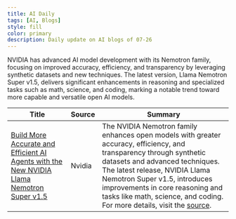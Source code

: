 ```yaml
---
title: AI Daily
tags: [AI, Blogs]
style: fill
color: primary
description: Daily update on AI blogs of 07-26
---
```


NVIDIA has advanced AI model development with its Nemotron family, focusing on improved accuracy, efficiency, and transparency by leveraging synthetic datasets and new techniques. The latest version, Llama Nemotron Super v1.5, delivers significant enhancements in reasoning and specialized tasks such as math, science, and coding, marking a notable trend toward more capable and versatile open AI models.

| Title | Source | Summary |
|---|---|---|
| [Build More Accurate and Efficient AI Agents with the New NVIDIA Llama Nemotron Super v1.5](https://developer.nvidia.com/blog/build-more-accurate-and-efficient-ai-agents-with-the-new-nvidia-llama-nemotron-super-v1-5/) | Nvidia | The NVIDIA Nemotron family enhances open models with greater accuracy, efficiency, and transparency through synthetic datasets and advanced techniques. The latest release, NVIDIA Llama Nemotron Super v1.5, introduces improvements in core reasoning and tasks like math, science, and coding. For more details, visit the <a href="https://developer.nvidia.com/blog/build-more-accurate-and-efficient-ai-agents-with-the-new-nvidia-llama-nemotron-super-v1-5/" rel="nofollow noopener" target="_self">source</a>. |